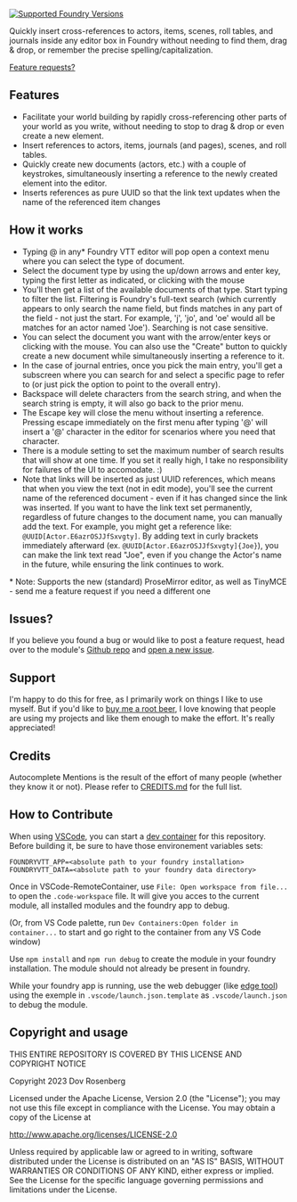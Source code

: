 [![Supported Foundry Versions](https://img.shields.io/endpoint?url=https://foundryshields.com/version?url=https://github.com/dovrosenberg/fvtt-autocomplete-mentions/raw/master/static/module.json)](https://github.com/dovrosenberg/fvtt-autocomplete-mentions)

Quickly insert cross-references to actors, items, scenes, roll tables, and journals inside any editor box in Foundry without needing to find them, drag & drop, or remember the precise spelling/capitalization.

[Feature requests?](https://github.com/dovrosenberg/fvtt-autocomplete-mentions/issues/new/choose)

## Features
- Facilitate your world building by rapidly cross-referencing other parts of your world as you write, 
without needing to stop to drag & drop or even create a new element. 
- Insert references to actors, items, journals (and pages), scenes, and roll tables.
- Quickly create new documents (actors, etc.) with a couple of keystrokes, simultaneously inserting a reference 
to the newly created element into the editor.
- Inserts references as pure UUID so that the link text updates when the name of the referenced item changes 

## How it works
- Typing @ in any* Foundry VTT editor will pop open a context menu where you can select the type of document.
- Select the document type by using the up/down arrows and enter key, typing the first letter as indicated, 
or clicking with the mouse
- You'll then get a list of the available documents of that type.  Start typing to filter the list.  Filtering is Foundry's full-text search (which currently appears to only search the name field, but finds matches in any part of the field - not just the start.  For example, 'j', 'jo', and 'oe' would all be matches for an actor named 'Joe'). Searching is not case sensitive.
- You can select the document you want with the arrow/enter keys or clicking with the mouse.  You can also use the "Create" button to quickly create a new document while simultaneously inserting a reference to it.
- In the case of journal entries, once you pick the main entry, you'll get a subscreen where you can search for and select a specific page to refer to (or just pick the option to point to the overall entry).
- Backspace will delete characters from the search string, and when the search string is empty, it will also go back to the prior menu.  
- The Escape key will close the menu without inserting a reference.  Pressing escape immediately on the first menu after typing '@' will insert a '@' character in the editor for scenarios where you need that character. 
- There is a module setting to set the maximum number of search results that will show at one time.  If you set it really high, I take no responsibility for failures of the UI to accomodate. :) 
- Note that links will be inserted as just UUID references, which means that when you view the text (not in edit mode), you'll see the current name of the referenced document - even if it has changed since the link was inserted. If you want to have the link text set permanently, regardless of future changes to the document name, you can manually add the text. For example, you might get a reference like: `@UUID[Actor.E6azrOSJJfSxvgty]`. By adding text in curly brackets immediately afterward (ex. `@UUID[Actor.E6azrOSJJfSxvgty]{Joe}`), you can make the link text read "Joe", even if you change the Actor's name in the future, while ensuring the link continues to work.

\* Note: Supports the new (standard) ProseMirror editor, as well as TinyMCE - send me a feature request if 
you need a different one


## Issues?

If you believe you found a bug or would like to post a feature request, head over to the module's [Github repo](https://github.com/dovrosenberg/fvtt-autocomplete-mentions) and [open a new issue](https://github.com/dovrosenberg/fvtt-autocomplete-mentions/issues/new/choose).

## Support

I'm happy to do this for free, as I primarily work on things I like to use myself.  But if you'd like to [buy me a root beer](https://ko-fi.com/phloro), I love knowing that people are using my projects and like them enough to make the effort. It's really appreciated!  

## Credits

Autocomplete Mentions is the result of the effort of many people (whether they know it or not). Please refer to [CREDITS.md](https://github.com/dovrosenberg/fvtt-autocomplete-mentions/blob/master/CREDITS.md) for the full list.

## How to Contribute

When using [VSCode](https://code.visualstudio.com/), you can start a [dev container](https://code.visualstudio.com/docs/devcontainers/create-dev-container) for this repository. Before building it, be sure to have those environement variables sets:

```
FOUNDRYVTT_APP=<absolute path to your foundry installation>
FOUNDRYVTT_DATA=<absolute path to your foundry data directory>
```

Once in VSCode-RemoteContainer, use `File: Open workspace from file...` to open the `.code-workspace` file. It will give you acces to the current module, all installed modules and the foundry app to debug.

(Or, from VS Code palette, run `Dev Containers:Open folder in container...` to start and go right to the container from any VS Code window)

Use `npm install` and `npm run debug` to create the module in your foundry installation. The module should not already be present in foundry.

While your foundry app is running, use the web debugger (like [edge tool](https://marketplace.visualstudio.com/items?itemName=ms-edgedevtools.vscode-edge-devtools)) using the exemple in `.vscode/launch.json.template` as `.vscode/launch.json` to debug the module.

## Copyright and usage
THIS ENTIRE REPOSITORY IS COVERED BY THIS LICENSE AND COPYRIGHT NOTICE

Copyright 2023 Dov Rosenberg

Licensed under the Apache License, Version 2.0 (the "License");
you may not use this file except in compliance with the License.
You may obtain a copy of the License at

  http://www.apache.org/licenses/LICENSE-2.0

Unless required by applicable law or agreed to in writing, software
distributed under the License is distributed on an "AS IS" BASIS,
WITHOUT WARRANTIES OR CONDITIONS OF ANY KIND, either express or implied.
See the License for the specific language governing permissions and
limitations under the License.
